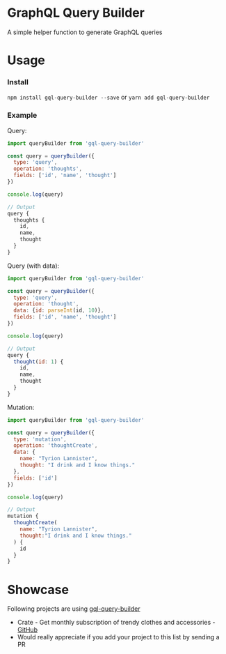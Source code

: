 # GraphQL Query Builder
A simple helper function to generate GraphQL queries

# Usage
### Install

`npm install gql-query-builder --save` or `yarn add gql-query-builder`

### Example

Query:
```javascript
import queryBuilder from 'gql-query-builder'

const query = queryBuilder({
  type: 'query',
  operation: 'thoughts',
  fields: ['id', 'name', 'thought']
})

console.log(query)

// Output
query {
  thoughts {
    id,
    name,
    thought
  }
}
```

Query (with data):
```javascript
import queryBuilder from 'gql-query-builder'

const query = queryBuilder({
  type: 'query',
  operation: 'thought',
  data: {id: parseInt(id, 10)},
  fields: ['id', 'name', 'thought']
})

console.log(query)

// Output
query {
  thought(id: 1) {
    id,
    name,
    thought
  }
}
```

Mutation:
```javascript
import queryBuilder from 'gql-query-builder'

const query = queryBuilder({
  type: 'mutation', 
  operation: 'thoughtCreate', 
  data: { 
    name: "Tyrion Lannister", 
    thought: "I drink and I know things." 
  }, 
  fields: ['id']
})

console.log(query)

// Output
mutation {
  thoughtCreate(
    name: "Tyrion Lannister", 
    thought:"I drink and I know things."
  ) {
    id
  }
}
```

# Showcase
Following projects are using [gql-query-builder](https://github.com/atulmy/gql-query-builder)
- Crate - Get monthly subscription of trendy clothes and accessories - [GitHub](https://github.com/atulmy/crate)
- Would really appreciate if you add your project to this list by sending a PR
